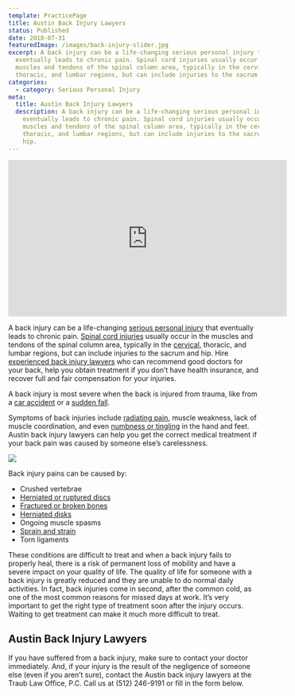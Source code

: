 ```yaml
---
template: PracticePage
title: Austin Back Injury Lawyers
status: Published
date: 2018-07-31
featuredImage: /images/back-injury-slider.jpg
excerpt: A back injury can be a life-changing serious personal injury that
  eventually leads to chronic pain. Spinal cord injuries usually occur in the
  muscles and tendons of the spinal column area, typically in the cervical,
  thoracic, and lumbar regions, but can include injuries to the sacrum and hip.
categories:
  - category: Serious Personal Injury
meta:
  title: Austin Back Injury Lawyers
  description: A back injury can be a life-changing serious personal injury that
    eventually leads to chronic pain. Spinal cord injuries usually occur in the
    muscles and tendons of the spinal column area, typically in the cervical,
    thoracic, and lumbar regions, but can include injuries to the sacrum and
    hip.
---
```



<iframe width="560" height="315" src="https://www.youtube.com/embed/o8_uXzwgH9I" frameborder="0" allow="accelerometer; autoplay; encrypted-media; gyroscope; picture-in-picture" allowfullscreen></iframe>



<!--StartFragment-->

A back injury can be a life-changing [serious personal injury](https://www.austinaccidentlawyer.com/personal-injury-services/serious-personal-injury/ "Austin Serious Personal Injury Attorney") that eventually leads to chronic pain. [Spinal cord injuries](https://www.austinaccidentlawyer.com/practice-areas/austin-spinal-cord-injury-lawyers/) usually occur in the muscles and tendons of the spinal column area, typically in the [cervical](https://www.austinaccidentlawyer.com/practice-areas/neck-injuries/), thoracic, and lumbar regions, but can include injuries to the sacrum and hip. Hire [experienced back injury lawyers](https://www.austinaccidentlawyer.com/practice-areas/serious-personal-injury/austin-back-injury-lawyers/) who can recommend good doctors for your back, help you obtain treatment if you don’t have health insurance, and recover full and fair compensation for your injuries.

A back injury is most severe when the back is injured from trauma, like from a [car accident](https://www.austinaccidentlawyer.com/practice-areas/back-injury-from-a-car-accident/) or a [sudden fall](https://www.austinaccidentlawyer.com/practice-areas/slip-and-fall-injury-lawyers/).

Symptoms of back injuries include [radiating pain](https://www.austinaccidentlawyer.com/radiating-pain/), muscle weakness, lack of muscle coordination, and even [numbness or tingling](https://www.austinaccidentlawyer.com/practice-areas/herniated-disk/) in the hand and feet. Austin back injury lawyers can help you get the correct medical treatment if your back pain was caused by someone else’s carelessness.

<!--EndFragment-->

![](/images/back-injury-lawyer.jpg)

<!--StartFragment-->

Back injury pains can be caused by:

* Crushed vertebrae
* [Herniated or ruptured discs](https://www.austinaccidentlawyer.com/practice-areas/herniated-disk/)
* [Fractured or broken bones](https://www.austinaccidentlawyer.com/practice-areas/broken-bone-injury-attorneys/)
* [Herniated disks](https://www.austinaccidentlawyer.com/practice-areas/herniated-disk/)
* Ongoing muscle spasms
* [Sprain and strain](https://www.austinaccidentlawyer.com/practice-areas/soft-tissue-damage-attorneys/)
* Torn ligaments

These conditions are difficult to treat and when a back injury fails to properly heal, there is a risk of permanent loss of mobility and have a severe impact on your quality of life. The quality of life for someone with a back injury is greatly reduced and they are unable to do normal daily activities. In fact, back injuries come in second, after the common cold, as one of the most common reasons for missed days at work. It’s very important to get the right type of treatment soon after the injury occurs. Waiting to get treatment can make it much more difficult to treat.

## Austin Back Injury Lawyers

If you have suffered from a back injury, make sure to contact your doctor immediately. And, if your injury is the result of the negligence of someone else (even if you aren’t sure), contact the Austin back injury lawyers at the Traub Law Office, P.C. Call us at (512) 246-9191 or fill in the form below.

<!--EndFragment-->